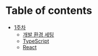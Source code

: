 # Table of contents

* [1주차](README.md)
  * [개발 환경 세팅](1/undefined.md)
  * [TypeScript](1/typescript.md)
  * [React](1/react.md)
